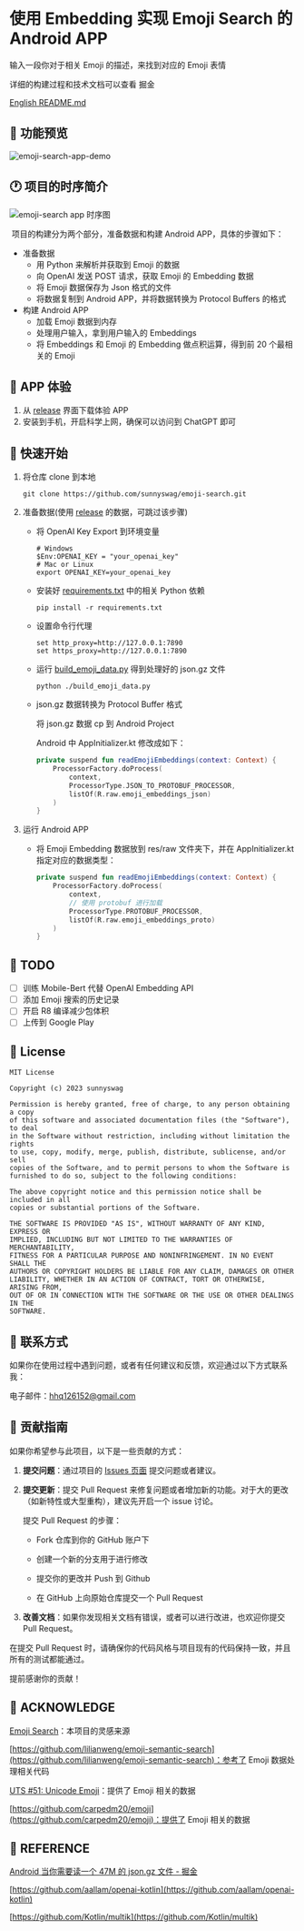 # 使用 Embedding 实现 Emoji Search 的 Android APP

输入一段你对于相关 Emoji 的描述，来找到对应的 Emoji 表情

详细的构建过程和技术文档可以查看 掘金

[English README.md](./README.EN.md)

## 🎥 功能预览

![emoji-search-app-demo](./assets/emoji-search-app-demo.gif)

## 🕐 项目的时序简介

![emoji-search app 时序图](./assets/emoji-search-app.drawio.png)

​	项目的构建分为两个部分，准备数据和构建 Android APP，具体的步骤如下：

- 准备数据
  - 用 Python 来解析并获取到 Emoji 的数据
  - 向 OpenAI 发送 POST 请求，获取 Emoji 的 Embedding 数据
  - 将 Emoji 数据保存为 Json 格式的文件
  - 将数据复制到 Android APP，并将数据转换为 Protocol Buffers 的格式
- 构建 Android APP
  - 加载 Emoji 数据到内存
  - 处理用户输入，拿到用户输入的 Embeddings
  - 将 Embeddings 和 Emoji 的 Embedding 做点积运算，得到前 20 个最相关的 Emoji

## 📱 APP 体验

1. 从 [release](https://github.com/sunnyswag/emoji-search/releases/tag/v1.1.0) 界面下载体验 APP
2. 安装到手机，开启科学上网，确保可以访问到 ChatGPT 即可

## 🚀 快速开始

1. 将仓库 clone 到本地

   ```shell
   git clone https://github.com/sunnyswag/emoji-search.git
   ```

2. 准备数据(使用 [release](https://github.com/sunnyswag/emoji-search/releases/tag/v1.0.1-beta) 的数据，可跳过该步骤)

   * 将 OpenAI Key Export 到环境变量

     ```shell
     # Windows
     $Env:OPENAI_KEY = "your_openai_key"
     # Mac or Linux
     export OPENAI_KEY=your_openai_key
     ```

   * 安装好 [requirements.txt](https://github.com/sunnyswag/emoji-search/blob/main/Python/requirements.txt) 中的相关 Python 依赖

     ```shell
     pip install -r requirements.txt
     ```

   * 设置命令行代理

     ```shell
     set http_proxy=http://127.0.0.1:7890
     set https_proxy=http://127.0.0.1:7890
     ```

   * 运行 [build_emoji_data.py](https://github.com/sunnyswag/emoji-search/blob/main/Python/build_emoji_data.py) 得到处理好的 json.gz 文件

     ```shell
     python ./build_emoji_data.py
     ```

   * json.gz 数据转换为 Protocol Buffer 格式

     将 json.gz 数据 cp 到 Android Project

     Android 中 AppInitializer.kt 修改成如下：

     ```Kotlin
     private suspend fun readEmojiEmbeddings(context: Context) {
         ProcessorFactory.doProcess(
             context,
             ProcessorType.JSON_TO_PROTOBUF_PROCESSOR,
             listOf(R.raw.emoji_embeddings_json)
         )
     }
     ```

3. 运行 Android  APP

   * 将 Emoji Embedding 数据放到 res/raw 文件夹下，并在 AppInitializer.kt 指定对应的数据类型：

     ```kotlin
     private suspend fun readEmojiEmbeddings(context: Context) {
         ProcessorFactory.doProcess(
             context,
             // 使用 protobuf 进行加载
             ProcessorType.PROTOBUF_PROCESSOR,
             listOf(R.raw.emoji_embeddings_proto)
         )
     }
     ```

## 📝 TODO

- [ ] 训练 Mobile-Bert 代替 OpenAI Embedding API
- [ ] 添加 Emoji 搜索的历史记录
- [ ]  开启 R8 编译减少包体积
- [ ] 上传到 Google Play

## 📜 License

```
MIT License

Copyright (c) 2023 sunnyswag

Permission is hereby granted, free of charge, to any person obtaining a copy
of this software and associated documentation files (the "Software"), to deal
in the Software without restriction, including without limitation the rights
to use, copy, modify, merge, publish, distribute, sublicense, and/or sell
copies of the Software, and to permit persons to whom the Software is
furnished to do so, subject to the following conditions:

The above copyright notice and this permission notice shall be included in all
copies or substantial portions of the Software.

THE SOFTWARE IS PROVIDED "AS IS", WITHOUT WARRANTY OF ANY KIND, EXPRESS OR
IMPLIED, INCLUDING BUT NOT LIMITED TO THE WARRANTIES OF MERCHANTABILITY,
FITNESS FOR A PARTICULAR PURPOSE AND NONINFRINGEMENT. IN NO EVENT SHALL THE
AUTHORS OR COPYRIGHT HOLDERS BE LIABLE FOR ANY CLAIM, DAMAGES OR OTHER
LIABILITY, WHETHER IN AN ACTION OF CONTRACT, TORT OR OTHERWISE, ARISING FROM,
OUT OF OR IN CONNECTION WITH THE SOFTWARE OR THE USE OR OTHER DEALINGS IN THE
SOFTWARE.
```

## 📧 联系方式

如果你在使用过程中遇到问题，或者有任何建议和反馈，欢迎通过以下方式联系我：

电子邮件：[hhq126152@gmail.com](mailto:hhq126152@gmail.com)

## 🤝 贡献指南

如果你希望参与此项目，以下是一些贡献的方式：

1. **提交问题**：通过项目的 [Issues 页面](https://github.com/sunnyswag/emoji-search/issues) 提交问题或者建议。

2. **提交更新**：提交 Pull Request 来修复问题或者增加新的功能。对于大的更改（如新特性或大型重构），建议先开启一个 issue 讨论。

   提交 Pull Request 的步骤：

   - Fork 仓库到你的 GitHub 账户下

   - 创建一个新的分支用于进行修改

   - 提交你的更改并 Push 到 Github

   - 在 GitHub 上向原始仓库提交一个 Pull Request

3. **改善文档**：如果你发现相关文档有错误，或者可以进行改进，也欢迎你提交 Pull Request。

在提交 Pull Request 时，请确保你的代码风格与项目现有的代码保持一致，并且所有的测试都能通过。

提前感谢你的贡献！

## 🙏 ACKNOWLEDGE

[Emoji Search](https://www.emojisearch.app/)：本项目的灵感来源

[https://github.com/lilianweng/emoji-semantic-search](https://github.com/lilianweng/emoji-semantic-search)：参考了 Emoji 数据处理相关代码

[UTS #51: Unicode Emoji](https://www.unicode.org/reports/tr51/tr51-21.html)：提供了 Emoji 相关的数据

[https://github.com/carpedm20/emoji](https://github.com/carpedm20/emoji)：提供了 Emoji 相关的数据

## 🔗 REFERENCE

[Android 当你需要读一个 47M 的 json.gz 文件 - 掘金](https://juejin.cn/post/7253744712409071673)

[https://github.com/aallam/openai-kotlin](https://github.com/aallam/openai-kotlin)

[https://github.com/Kotlin/multik](https://github.com/Kotlin/multik)
